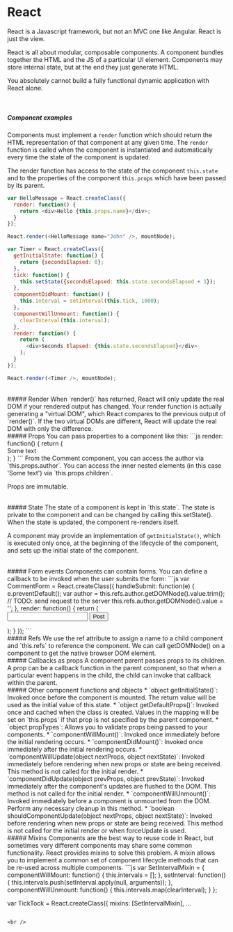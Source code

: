# React
React is a Javascript framework, but not an MVC one like Angular. React is just the view.

React is all about modular, composable components. A component bundles together the HTML and the JS of a particular UI element. Components may store internal state, but at the end they just generate HTML.

You absolutely cannot build a fully functional dynamic application with React alone.

<br />

##### Component examples
Components must implement a `render` function which should return the HTML representation of that component at any given time. The `render` function is called when the component is instantiated and automatically every time the state of the component is updated.

The render function has access to the state of the component `this.state` and to the properties of the component `this.props` which have been passed by its parent.

```js
var HelloMessage = React.createClass({
  render: function() {
    return <div>Hello {this.props.name}</div>;
  }
});

React.render(<HelloMessage name="John" />, mountNode);
```

```js
var Timer = React.createClass({
  getInitialState: function() {
    return {secondsElapsed: 0};
  },
  tick: function() {
    this.setState({secondsElapsed: this.state.secondsElapsed + 1});
  },
  componentDidMount: function() {
    this.interval = setInterval(this.tick, 1000);
  },
  componentWillUnmount: function() {
    clearInterval(this.interval);
  },
  render: function() {
    return (
      <div>Seconds Elapsed: {this.state.secondsElapsed}</div>
    );
  }
});

React.render(<Timer />, mountNode);
```

<br />
##### Render
When `render()` has returned, React will only update the real DOM if your rendered output has changed. Your render function is actually generating a "virtual DOM", which React compares to the previous output of `render()`. If the two virtual DOMs are different, React will update the real DOM with only the difference.

<br />
##### Props
You can pass properties to a component like this:
```js
render: function() {
    return (
      <div className="commentList">
        <Comment author="Pete Hunt" />Some text</Comment>
      </div>
    );
  }
```
From the Comment component, you can access the author via `this.props.author`. You can access the inner nested elements (in this case 'Some text') via `this.props.children`.

Props are immutable.

<br />
##### State
The state of a component is kept in `this.state`. The state is private to the component and can be changed by calling this.setState(). When the state is updated, the component re-renders itself.

A component may provide an implementation of `getInitialState()`, which is executed only once, at the beginning of the lifecycle of the component, and sets up the initial state of the component.

<br />
##### Form events
Components can contain forms. You can define a callback to be invoked when the user submits the form:
```js
var CommentForm = React.createClass({
  handleSubmit: function(e) {
    e.preventDefault();
    var author = this.refs.author.getDOMNode().value.trim();
    // TODO: send request to the server
    this.refs.author.getDOMNode().value = '';
  },
  render: function() {
    return (
      <form className="commentForm" onSubmit={this.handleSubmit}>
        <input type="text" ref="author" />
        <input type="submit" value="Post" />
      </form>
    );
  }
});
```

<br />
##### Refs
We use the ref attribute to assign a name to a child component and `this.refs` to reference the component. We can call getDOMNode() on a component to get the native browser DOM element.

<br />
##### Callbacks as props
A component parent passes props to its children. A prop can be a callback function in the parent component, so that when a particular event happens in the child, the child can invoke that callback within the parent.

<br />
##### Other component functions and objects
* `object getInitialState()`: Invoked once before the component is mounted. The return value will be used as the initial value of this.state.
* `object getDefaultProps()`: Invoked once and cached when the class is created. Values in the mapping will be set on `this.props` if that prop is not specified by the parent component.
* `object propTypes`: Allows you to validate props being passed to your components.
* `componentWillMount()`: Invoked once immediately before the initial rendering occurs.
* `componentDidMount()`: Invoked once immediately after the initial rendering occurs.
* `componentWillUpdate(object nextProps, object nextState)`: Invoked immediately before rendering when new props or state are being received. This method is not called for the initial render.
* `componentDidUpdate(object prevProps, object prevState)`: Invoked immediately after the component's updates are flushed to the DOM. This method is not called for the initial render.
* `componentWillUnmount()`: Invoked immediately before a component is unmounted from the DOM. Perform any necessary cleanup in this method.
* `boolean shouldComponentUpdate(object nextProps, object nextState)`: Invoked before rendering when new props or state are being received. This method is not called for the initial render or when forceUpdate is used.

<br />
##### Mixins
Components are the best way to reuse code in React, but sometimes very different components may share some common functionality. React provides mixins to solve this problem. A mixin allows you to implement a common set of component lifecycle methods that can be re-used across multiple components.
```js
var SetIntervalMixin = {
  componentWillMount: function() {
    this.intervals = [];
  },
  setInterval: function() {
    this.intervals.push(setInterval.apply(null, arguments));
  },
  componentWillUnmount: function() {
    this.intervals.map(clearInterval);
  }
};

var TickTock = React.createClass({
  mixins: [SetIntervalMixin],
  ...
```

<br />

